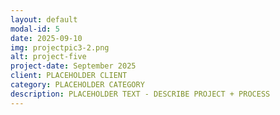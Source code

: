 ```yaml
---
layout: default
modal-id: 5
date: 2025-09-10
img: projectpic3-2.png
alt: project-five
project-date: September 2025
client: PLACEHOLDER CLIENT
category: PLACEHOLDER CATEGORY
description: PLACEHOLDER TEXT - DESCRIBE PROJECT + PROCESS
---
```

